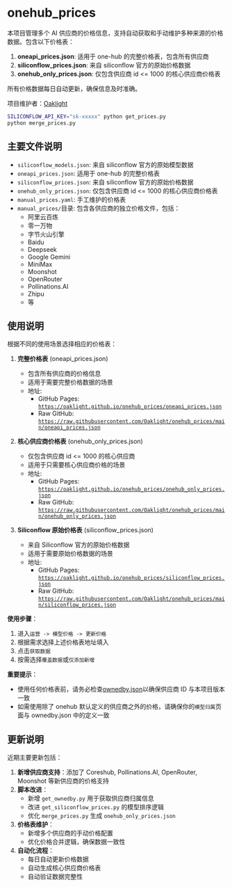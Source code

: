 # onehub_prices

本项目管理多个 AI 供应商的价格信息，支持自动获取和手动维护多种来源的价格数据。包含以下价格表：

1. **oneapi_prices.json**: 适用于 one-hub 的完整价格表，包含所有供应商
2. **siliconflow_prices.json**: 来自 siliconflow 官方的原始价格数据
3. **onehub_only_prices.json**: 仅包含供应商 id <= 1000 的核心供应商价格表

所有价格数据每日自动更新，确保信息及时准确。

项目维护者：[Oaklight](https://github.com/Oaklight)

```bash
SILICONFLOW_API_KEY="sk-xxxxx" python get_prices.py
python merge_prices.py
```

## 主要文件说明

- `siliconflow_models.json`: 来自 siliconflow 官方的原始模型数据
- `oneapi_prices.json`: 适用于 one-hub 的完整价格表
- `siliconflow_prices.json`: 来自 siliconflow 官方的原始价格数据
- `onehub_only_prices.json`: 仅包含供应商 id <= 1000 的核心供应商价格表
- `manual_prices.yaml`: 手工维护的价格表
- `manual_prices/`目录: 包含各供应商的独立价格文件，包括：
  - 阿里云百炼
  - 零一万物
  - 字节火山引擎
  - Baidu
  - Deepseek
  - Google Gemini
  - MiniMax
  - Moonshot
  - OpenRouter
  - Pollinations.AI
  - Zhipu
  - 等

## 使用说明

根据不同的使用场景选择相应的价格表：

1. **完整价格表** (oneapi_prices.json)

   - 包含所有供应商的价格信息
   - 适用于需要完整价格数据的场景
   - 地址:
     - GitHub Pages: [`https://oaklight.github.io/onehub_prices/oneapi_prices.json`](https://oaklight.github.io/onehub_prices/oneapi_prices.json)
     - Raw GitHub: [`https://raw.githubusercontent.com/Oaklight/onehub_prices/main/oneapi_prices.json`](https://raw.githubusercontent.com/Oaklight/onehub_prices/main/oneapi_prices.json)

2. **核心供应商价格表** (onehub_only_prices.json)

   - 仅包含供应商 id <= 1000 的核心供应商
   - 适用于只需要核心供应商价格的场景
   - 地址:
     - GitHub Pages: [`https://oaklight.github.io/onehub_prices/onehub_only_prices.json`](https://oaklight.github.io/onehub_prices/onehub_only_prices.json)
     - Raw GitHub: [`https://raw.githubusercontent.com/Oaklight/onehub_prices/main/onehub_only_prices.json`](https://raw.githubusercontent.com/Oaklight/onehub_prices/main/onehub_only_prices.json)

3. **Siliconflow 原始价格表** (siliconflow_prices.json)
   - 来自 Siliconflow 官方的原始价格数据
   - 适用于需要原始价格数据的场景
   - 地址:
     - GitHub Pages: [`https://oaklight.github.io/onehub_prices/siliconflow_prices.json`](https://oaklight.github.io/onehub_prices/siliconflow_prices.json)
     - Raw GitHub: [`https://raw.githubusercontent.com/Oaklight/onehub_prices/main/siliconflow_prices.json`](https://raw.githubusercontent.com/Oaklight/onehub_prices/main/siliconflow_prices.json)

**使用步骤**：

1. 进入`运营 -> 模型价格 -> 更新价格`
2. 根据需求选择上述价格表地址填入
3. 点击`获取数据`
4. 按需选择`覆盖数据`或`仅添加新增`

**重要提示**：

- 使用任何价格表前，请务必检查[ownedby.json](https://oaklight.github.io/onehub_prices/ownedby.json)以确保供应商 ID 与本项目版本一致
- 如需使用除了 onehub 默认定义的供应商之外的价格，请确保你的`模型归属`页面与 ownedby.json 中的定义一致

## 更新说明

近期主要更新包括：

1. **新增供应商支持**：添加了 Coreshub, Pollinations.AI, OpenRouter, Moonshot 等新供应商的价格支持
2. **脚本改进**：
   - 新增 `get_ownedby.py` 用于获取供应商归属信息
   - 改进 `get_siliconflow_prices.py` 的模型排序逻辑
   - 优化 `merge_prices.py` 生成 `onehub_only_prices.json`
3. **价格表维护**：
   - 新增多个供应商的手动价格配置
   - 优化价格合并逻辑，确保数据一致性
4. **自动化流程**：
   - 每日自动更新价格数据
   - 自动生成核心供应商价格表
   - 自动验证数据完整性
